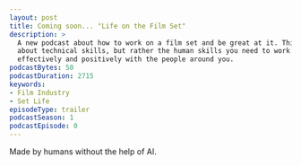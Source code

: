 ```yaml
---
layout: post
title: Coming soon... "Life on the Film Set"
description: >
  A new podcast about how to work on a film set and be great at it. This is not 
  about technical skills, but rather the human skills you need to work 
  effectively and positively with the people around you.
podcastBytes: 50
podcastDuration: 2715
keywords:
- Film Industry
- Set Life
episodeType: trailer
podcastSeason: 1
podcastEpisode: 0
---
```


Made by humans without the help of AI.